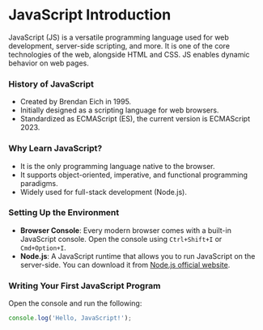 # JavaScript Introduction

JavaScript (JS) is a versatile programming language used for web development, server-side scripting, and more. It is one of the core technologies of the web, alongside HTML and CSS. JS enables dynamic behavior on web pages.

### History of JavaScript

-   Created by Brendan Eich in 1995.
-   Initially designed as a scripting language for web browsers.
-   Standardized as ECMAScript (ES), the current version is ECMAScript 2023.

### Why Learn JavaScript?

-   It is the only programming language native to the browser.
-   It supports object-oriented, imperative, and functional programming paradigms.
-   Widely used for full-stack development (Node.js).

### Setting Up the Environment

-   **Browser Console**: Every modern browser comes with a built-in JavaScript console. Open the console using `Ctrl+Shift+I` or `Cmd+Option+I`.
-   **Node.js**: A JavaScript runtime that allows you to run JavaScript on the server-side. You can download it from [Node.js official website](https://nodejs.org/).

### Writing Your First JavaScript Program

Open the console and run the following:

```js
console.log('Hello, JavaScript!');
```

